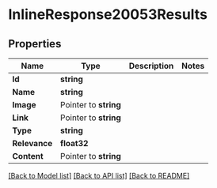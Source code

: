 # InlineResponse20053Results

## Properties

Name | Type | Description | Notes
------------ | ------------- | ------------- | -------------
**Id** | **string** |  | 
**Name** | **string** |  | 
**Image** | Pointer to **string** |  | 
**Link** | Pointer to **string** |  | 
**Type** | **string** |  | 
**Relevance** | **float32** |  | 
**Content** | Pointer to **string** |  | 

[[Back to Model list]](../README.md#documentation-for-models) [[Back to API list]](../README.md#documentation-for-api-endpoints) [[Back to README]](../README.md)



